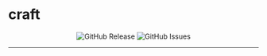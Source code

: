 <!-- This file is safe to edit. Once it exists it will not be overwritten. -->

# craft <!-- omit in toc -->

<p align="center">
  <img alt="GitHub Release" src="https://img.shields.io/github/v/release/kilianpaquier/craft?include_prereleases&sort=semver&style=for-the-badge">
  <img alt="GitHub Issues" src="https://img.shields.io/github/issues-raw/kilianpaquier/craft?style=for-the-badge">
</p>

---